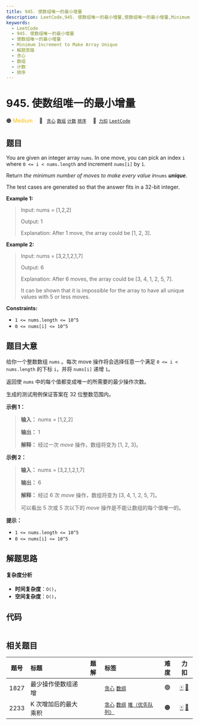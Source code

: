 ```yaml
---
title: 945. 使数组唯一的最小增量
description: LeetCode,945. 使数组唯一的最小增量,使数组唯一的最小增量,Minimum Increment to Make Array Unique,解题思路,贪心,数组,计数,排序
keywords:
  - LeetCode
  - 945. 使数组唯一的最小增量
  - 使数组唯一的最小增量
  - Minimum Increment to Make Array Unique
  - 解题思路
  - 贪心
  - 数组
  - 计数
  - 排序
---
```


# 945. 使数组唯一的最小增量

🟠 <font color=#ffb800>Medium</font>&emsp; 🔖&ensp; [`贪心`](/tag/greedy.md) [`数组`](/tag/array.md) [`计数`](/tag/counting.md) [`排序`](/tag/sorting.md)&emsp; 🔗&ensp;[`力扣`](https://leetcode.cn/problems/minimum-increment-to-make-array-unique) [`LeetCode`](https://leetcode.com/problems/minimum-increment-to-make-array-unique)

## 题目

You are given an integer array `nums`. In one move, you can pick an index `i`
where `0 <= i < nums.length` and increment `nums[i]` by `1`.

Return _the minimum number of moves to make every value in_`nums`
_**unique**_.

The test cases are generated so that the answer fits in a 32-bit integer.



**Example 1:**

> Input: nums = [1,2,2]
> 
> Output: 1
> 
> Explanation: After 1 move, the array could be [1, 2, 3].

**Example 2:**

> Input: nums = [3,2,1,2,1,7]
> 
> Output: 6
> 
> Explanation: After 6 moves, the array could be [3, 4, 1, 2, 5, 7].
> 
> It can be shown that it is impossible for the array to have all unique values with 5 or less moves.

**Constraints:**

  * `1 <= nums.length <= 10^5`
  * `0 <= nums[i] <= 10^5`


## 题目大意

给你一个整数数组 `nums` 。每次 move 操作将会选择任意一个满足 `0 <= i < nums.length` 的下标 `i`，并将
`nums[i]` 递增 `1`。

返回使 `nums` 中的每个值都变成唯一的所需要的最少操作次数。

生成的测试用例保证答案在 32 位整数范围内。



**示例 1：**

> 
> 
> 
> 
> 
> **输入：** nums = [1,2,2]
> 
> **输出：** 1
> 
> **解释：** 经过一次 _move_ 操作，数组将变为 [1, 2, 3]。
> 
> 

**示例 2：**

> 
> 
> 
> 
> 
> **输入：** nums = [3,2,1,2,1,7]
> 
> **输出：** 6
> 
> **解释：** 经过 6 次 _move_ 操作，数组将变为 [3, 4, 1, 2, 5, 7]。
> 
> 可以看出 5 次或 5 次以下的 _move_ 操作是不能让数组的每个值唯一的。



**提示：**

  * `1 <= nums.length <= 10^5`
  * `0 <= nums[i] <= 10^5`


## 解题思路

#### 复杂度分析

- **时间复杂度**：`O()`，
- **空间复杂度**：`O()`，

## 代码

```javascript

```

## 相关题目

<!-- prettier-ignore -->
| 题号 | 标题 | 题解 | 标签 | 难度 | 力扣 |
| :------: | :------ | :------: | :------ | :------: | :------: |
| 1827 | 最少操作使数组递增 |  |  [`贪心`](/tag/greedy.md) [`数组`](/tag/array.md) | 🟢 | [🀄️](https://leetcode.cn/problems/minimum-operations-to-make-the-array-increasing) [🔗](https://leetcode.com/problems/minimum-operations-to-make-the-array-increasing) |
| 2233 | K 次增加后的最大乘积 |  |  [`贪心`](/tag/greedy.md) [`数组`](/tag/array.md) [`堆（优先队列）`](/tag/heap-priority-queue.md) | 🟠 | [🀄️](https://leetcode.cn/problems/maximum-product-after-k-increments) [🔗](https://leetcode.com/problems/maximum-product-after-k-increments) |